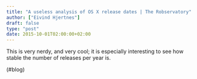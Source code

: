 ```yaml
---
title: "A useless analysis of OS X release dates | The Robservatory"
author: ["Eivind Hjertnes"]
draft: false
type: "post"
date: 2015-10-01T02:00:00+02:00
---
```


This is very nerdy, and very cool; it is especially interesting to see
how stable the number of releases per year is.

(#blog)
